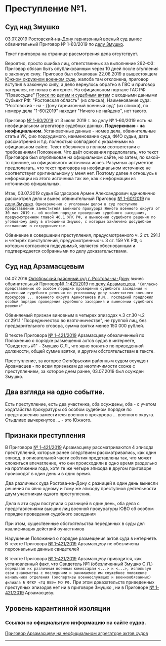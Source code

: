 # Преступление №1.


## Суд над Змушко
03.07.2019 [Ростовский-на-Дону гарнизонный военый суд](http://gvs.ros.sudrf.ru/) вынес обвинительный Приговор № 1-60/2019 по [делу Змушко].

Текст приговора на странице рассмотрения дела отсутствует.

Вероятно, просто ошибка лиц, ответственных за выполнение 262-ФЗ: Приговор обязан быть опубликованным через 10 дней после втупления в законную силу. Приговор был обжалован 22.08.2019 в вышестоящем [Южном окружном военном суде](https://yovs--ros.sudrf.ru/modules.php?name=sud_delo&srv_num=1&H_date=22.08.2019), жалоба там отклонена, приговор вступил в законную силу, а дело вернулось обратно в ГВС и приговор затерялся, не попав в интернет. На официальном портале ГАС РФ "Правосудие" [Поиск по делам и судебным актам](https://bsr.sudrf.ru/bigs/portal.html) с входными данными Субьект РФ: "Ростовская область" (из списка), Наименование суда: "Ростовский - на - Дону гарнизонный военный суд" (из списка), по номеру дела "1-60/2019" находит "Ничего не найдено", нет такого.
 
Приговор [№ 1-60/2019] от 3 июля 2019 г. по делу № 1-60/2019 есть на неофициальном агрегаторе судебных данных.
**Подчеркиваю - на неофициальном.** Установочные данные - номер дела, обвинительные статьи УК, фио подсудимого,  наименование суда, ФИО судьи, дата рассмотрения и т.д. полностью совпадают с указанными на официальном сайте. Текст обезличен в полном соответствии с требованиями Положения. Что даёт основания предполагать, что текст Приговора был опубликован на официальном сайте, но затем, по какой-то причине, из официального источника исчез.
Разумных аргументов предполагать, что текст приговора на неофициальном источнике не соответствует оригинальному у меня нет. Поэтому далее я отношусь к информации из этого источника так же, как к информации из источников официальных.

Итак, 03.07.2019 судья Багдасаров Армен Александрович единолично рассмотрел дело и вынес обвинительный Приговор [№ 1-60/2019] по [делу Змушко]. 
```Одновременно с уголовным делом в суд поступило представление заместителя военного прокурора Южного военного округа от 30 мая 2019 г. об особом порядке проведения судебного заседания, предусмотренном главой 40.1 УПК РФ, и вынесении судебного решения по уголовному делу в отношении Змушко, с которым заключено досудебное соглашение о сотрудничестве.```


Обвинение в совершении преступления, предусмотренного ч. 2 ст. 291.1 и четырёх преступлений, предусмотренных ч. 3 ст. 159 УК РФ, с которым согласился подсудимый, является обоснованным и подтверждается собранными по делу доказательствами.


## Суд над Арзамасцевым

04.07.2019 [Октябрьский районный суд г. Ростова-на-Дону](http://oktyabrsky.ros.sudrf.ru/) вынес обвинительный Приговор[№ 1-421/2019] по [делу Арзамасцева].
```"Согласно представлению об особом порядке проведения судебного заседания и вынесении судебного решения по уголовному делу заместителя военного прокурора ... военного округа Афиногенова И.М., последний предложил особый порядок проведения судебного заседания и вынесении судебного решения"```

Обвиняемый признан виновным в четырех эпизодах ч.3 ст.30 ч.2 ст.291.1 "Посредничество во взяточничестве", не группой лиц, без предварительного сговора, сумма взятки менее 150 000 рублей.

В тексте Приговора [№ 1-421/2019] Арзамасцеву обезличенный по Положению о порядке размещения актов судов в интернете, "Свидетель #1" - Змушко С.Л., что явно понятно по приведенной должности, общей сумме взятки, и другим обстоятельствам в тексте. 

Преступление, за которое Октябрьским районным судом осужден Арзамасцев -  по всем признакам до неотличимости схоже с преступлением, за которое днем ранее, 03.07.2019 был осужден Змушко.



## Два взгляда на одно событие.

Есть преступление, есть два участника, оба осуждены, оба - с учетом ходатайства прокуратуры об особом судебном порядке по представлению заместителя военного прокурора ... военного округа.
Стыдливо вычеркнутое ... - это Южного.


## Признаки преступления

В Приговора [№ 1-421/2019] Арзамасцеву рассматриваются 4 эпизода преступлений, которые ранее следствием рассматривались, как один эпизод, в описательной части собsтия представлены так, что может сложиться впечатление, что они происходили в одно время раздельно на протяжении года, хотя те же четыре эпизода в другом приговоре происходят в один день и в одно время.

Два различных суда Ростова-на-Дону с разницей в один день вынесли решения по явно одному и тому же эпизоду преступной деятельности двум участникам одного преступления. 

Дела в эти суды поступили с разницей в один день, оба дела с представлениями высших лиц военной прокуратуры ЮВО об особом порядке проведения судебного заседания


При этом, существенные обстоятельства переданных в суды дел квалификация действий оучастников

Нарушение Положения о порядке размещения актов суда в интернете. В тексте Приговора [№ 1-421/2019] Арзамасцеву не обезличены персональные данные свидетелей 

В тексте Приговора [№ 1-421/2019] Арзамасцеву приводится, как установленный факт, что Свидетель №1 (обезличенный Змушко С.Л.) ```передавал их различным военным комиссарам <...> и <...>, используя свои знакомства с последними и занимаемое им служебное положение начальника отделения (экспертизы военнослужащих и военнообязанных) филиала № ФГКУ «ГЦ ВВЭ» МО РФ.```
При этом доказательств приведенных преступных эпизодов нет ни в приговоре Змушко , ни в Приговоре [№ 1-421/2019] Арзамасцеву.



## Уровень карантинной изоляции





### Ссылки на официальную информацию на сайте судов.

[Приговор Арзамасцеву на неофициальном агрегаторе актов судов](https://sudact.ru/regular/doc/MLu8ufBU0cbT/)



------------------------------

[делу Змушко]:https://gvs--ros.sudrf.ru/modules.php?name=sud_delo&srv_num=1&name_op=case&case_id=17957253&case_uid=2debf02e-a8cc-4b56-ad63-1b9288f389bf&delo_id=1540006

[№ 1-60/2019]:https://sudact.ru/regular/doc/aBd7rEW4xFZR/

[делу Арзамасцева]:https://oktyabrsky--ros.sudrf.ru/modules.php?name=sud_delo&srv_num=1&name_op=case&case_id=5665020&case_uid=2d99e2ca-13cc-429e-9be4-8b5304302c9f&delo_id=1540006

[№ 1-421/2019]:https://oktyabrsky--ros.sudrf.ru/modules.php?name=sud_delo&srv_num=1&name_op=doc&number=52652115&delo_id=1540006&new=0&text_number=1



